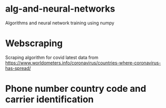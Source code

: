 # alg-and-neural-networks
Algorithms and neural network training using numpy

# Webscraping
Scraping algorithm for covid latest data from https://www.worldometers.info/coronavirus/countries-where-coronavirus-has-spread/

# Phone number country code and carrier identification
